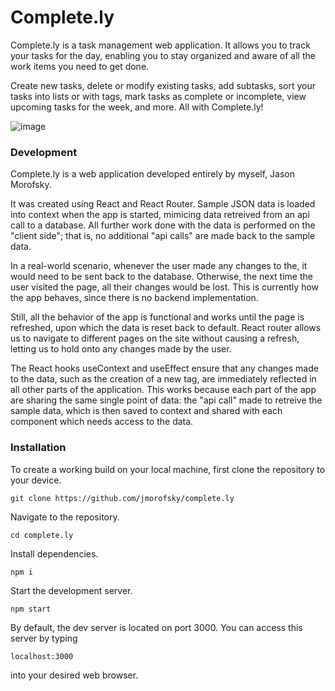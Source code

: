 # Complete.ly

Complete.ly is a task management web application. It allows you to track your tasks for the day, enabling you to stay organized and aware of all the work items you need to get done.

Create new tasks, delete or modify existing tasks, add subtasks, sort your tasks into lists or with tags, mark tasks as complete or incomplete, view upcoming tasks for the week, and more. All with Complete.ly!

![image](https://github.com/jmorofsky/Complete.ly/assets/80358703/20d718b1-d2a7-4000-875c-095a430f732c)


### Development

Complete.ly is a web application developed entirely by myself, Jason Morofsky.

It was created using React and React Router. Sample JSON data is loaded into context when the app is started, mimicing data retreived from an api call to a database. All further work done with the data is performed on the "client side"; that is, no additional "api calls" are made back to the sample data. 

In a real-world scenario, whenever the user made any changes to the, it would need to be sent back to the database. Otherwise, the next time the user visited the page, all their changes would be lost. This is currently how the app behaves, since there is no backend implementation.

Still, all the behavior of the app is functional and works until the page is refreshed, upon which the data is reset back to default. React router allows us to navigate to different pages on the site without causing a refresh, letting us to hold onto any changes made by the user.

The React hooks useContext and useEffect ensure that any changes made to the data, such as the creation of a new tag, are immediately reflected in all other parts of the application. This works because each part of the app are sharing the same single point of data: the "api call" made to retreive the sample data, which is then saved to context and shared with each component which needs access to the data.

### Installation

To create a working build on your local machine, first clone the repository to your device.

    git clone https://github.com/jmorofsky/complete.ly

Navigate to the repository.

    cd complete.ly

Install dependencies.

    npm i

Start the development server.

    npm start

By default, the dev server is located on port 3000. You can access this server by typing

    localhost:3000

into your desired web browser.
